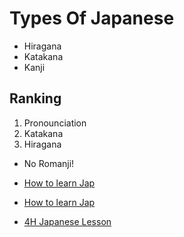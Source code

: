 # Types Of Japanese
- Hiragana
- Katakana
- Kanji

## Ranking 
1. Pronounciation
2. Katakana
3. Hiragana
- No Romanji!

- [How to learn Jap](https://www.youtube.com/watch?v=bdK4xBJpox0)
- [How to learn Jap](https://www.youtube.com/watch?v=7b0EE3mTn3g)

- [4H Japanese Lesson](https://www.youtube.com/watch?v=8YV8KmfBbBM)
